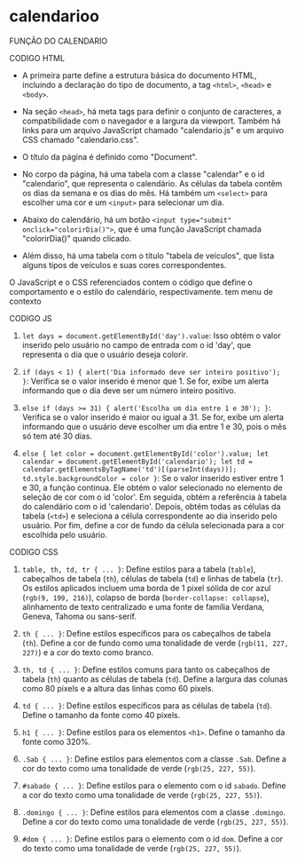 # calendarioo
 
FUNÇÃO DO CALENDARIO


CODIGO HTML

- A primeira parte define a estrutura básica do documento HTML, incluindo a declaração do tipo de documento, a tag `<html>`, `<head>` e `<body>`.
 
- Na seção `<head>`, há meta tags para definir o conjunto de caracteres, a compatibilidade com o navegador e a largura da viewport. Também há links para um arquivo JavaScript chamado "calendario.js" e um arquivo CSS chamado "calendario.css".
 
- O título da página é definido como "Document".
 
- No corpo da página, há uma tabela com a classe "calendar" e o id "calendario", que representa o calendário. As células da tabela contêm os dias da semana e os dias do mês. Há também um `<select>` para escolher uma cor e um `<input>` para selecionar um dia.
 
- Abaixo do calendário, há um botão `<input type="submit" onclick="colorirDia()">`, que é uma função JavaScript chamada "colorirDia()" quando clicado.
 
- Além disso, há uma tabela com o título "tabela de veículos", que lista alguns tipos de veículos e suas cores correspondentes.
 
O JavaScript e o CSS referenciados contem o código que define o comportamento e o estilo do calendário, respectivamente.
tem menu de contexto

CODIGO JS

1. `let days = document.getElementById('day').value`: Isso obtém o valor inserido pelo usuário no campo de entrada com o id 'day', que representa o dia que o usuário deseja colorir.
 
2. `if (days < 1) { alert('Dia informado deve ser inteiro positivo'); }`: Verifica se o valor inserido é menor que 1. Se for, exibe um alerta informando que o dia deve ser um número inteiro positivo.
 
3. `else if (days >= 31) { alert('Escolha um dia entre 1 e 30'); }`: Verifica se o valor inserido é maior ou igual a 31. Se for, exibe um alerta informando que o usuário deve escolher um dia entre 1 e 30, pois o mês só tem até 30 dias.
 
4. `else { let color = document.getElementById('color').value; let calendar = document.getElementById('calendario'); let td = calendar.getElementsByTagName('td')[(parseInt(days))]; td.style.backgroundColor = color }`: Se o valor inserido estiver entre 1 e 30, a função continua. Ele obtém o valor selecionado no elemento de seleção de cor com o id 'color'. Em seguida, obtém a referência à tabela do calendário com o id 'calendario'. Depois, obtém todas as células da tabela (`<td>`) e seleciona a célula correspondente ao dia inserido pelo usuário. Por fim, define a cor de fundo da célula selecionada para a cor escolhida pelo usuário.

CODIGO CSS

1. `table, th, td, tr { ... }`: Define estilos para a tabela (`table`), cabeçalhos de tabela (`th`), células de tabela (`td`) e linhas de tabela (`tr`). Os estilos aplicados incluem uma borda de 1 pixel sólida de cor azul (`rgb(9, 199, 216)`), colapso de borda (`border-collapse: collapse`), alinhamento de texto centralizado e uma fonte de família Verdana, Geneva, Tahoma ou sans-serif.
 
2. `th { ... }`: Define estilos específicos para os cabeçalhos de tabela (`th`). Define a cor de fundo como uma tonalidade de verde (`rgb(11, 227, 227)`) e a cor do texto como branco.
 
3. `th, td { ... }`: Define estilos comuns para tanto os cabeçalhos de tabela (`th`) quanto as células de tabela (`td`). Define a largura das colunas como 80 pixels e a altura das linhas como 60 pixels.
 
4. `td { ... }`: Define estilos específicos para as células de tabela (`td`). Define o tamanho da fonte como 40 pixels.
 
5. `h1 { ... }`: Define estilos para os elementos `<h1>`. Define o tamanho da fonte como 320%.
 
6. `.Sab { ... }`: Define estilos para elementos com a classe `.Sab`. Define a cor do texto como uma tonalidade de verde (`rgb(25, 227, 55)`).
 
7. `#sabado { ... }`: Define estilos para o elemento com o id `sabado`. Define a cor do texto como uma tonalidade de verde (`rgb(25, 227, 55)`).
 
8. `.domingo { ... }`: Define estilos para elementos com a classe `.domingo`. Define a cor do texto como uma tonalidade de verde (`rgb(25, 227, 55)`).
 
9. `#dom { ... }`: Define estilos para o elemento com o id `dom`. Define a cor do texto como uma tonalidade de verde (`rgb(25, 227, 55)`).